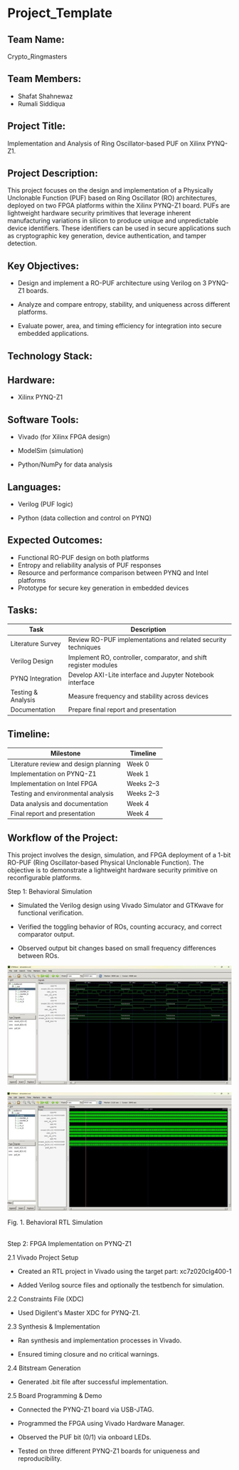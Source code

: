 # Project_Template

## Team Name: 
Crypto_Ringmasters

## Team Members:
- Shafat Shahnewaz
- Rumali Siddiqua
  
## Project Title:
 Implementation and Analysis of Ring Oscillator-based PUF on Xilinx PYNQ-Z1.

## Project Description:
This project focuses on the design and implementation of a Physically Unclonable Function (PUF) based on Ring Oscillator (RO) architectures, deployed on two FPGA platforms within the Xilinx PYNQ-Z1 board. PUFs are lightweight hardware security primitives that leverage inherent manufacturing variations in silicon to produce unique and unpredictable device identifiers. These identifiers can be used in secure applications such as cryptographic key generation, device authentication, and tamper detection.

## Key Objectives:
- Design and implement a RO-PUF architecture using Verilog on 3 PYNQ-Z1 boards.

- Analyze and compare entropy, stability, and uniqueness across different platforms.

- Evaluate power, area, and timing efficiency for integration into secure embedded applications.

## Technology Stack:
## Hardware:

- Xilinx PYNQ-Z1

## Software Tools:

- Vivado (for Xilinx FPGA design)

- ModelSim (simulation)

- Python/NumPy for data analysis

## Languages:

- Verilog (PUF logic)

- Python (data collection and control on PYNQ)

## Expected Outcomes:
- Functional RO-PUF design on both platforms
- Entropy and reliability analysis of PUF responses
- Resource and performance comparison between PYNQ and Intel platforms
- Prototype for secure key generation in embedded devices

## Tasks:

| Task               | Description                                                              
|--------------------|-------------------------------------------------------------------
| Literature Survey  | Review RO-PUF implementations and related security techniques             
| Verilog Design     | Implement RO, controller, comparator, and shift register modules          
| PYNQ Integration   | Develop AXI-Lite interface and Jupyter Notebook interface                 
| Testing & Analysis | Measure frequency and stability across devices                  
| Documentation      | Prepare final report and presentation                                  


## Timeline:

| Milestone                          | Timeline     |
|-----------------------------------|--------------|
| Literature review and design planning | Week 0       |
| Implementation on PYNQ-Z1         | Week 1        |
| Implementation on Intel FPGA      | Weeks 2–3     |
| Testing and environmental analysis| Weeks 2–3     |
| Data analysis and documentation   | Week 4        |
| Final report and presentation     | Week 4        |

## Workflow of the Project:

This project involves the design, simulation, and FPGA deployment of a 1-bit RO-PUF (Ring Oscillator-based Physical Unclonable Function). The objective is to demonstrate a lightweight hardware security primitive on reconfigurable platforms.

Step 1: Behavioral Simulation

- Simulated the Verilog design using Vivado Simulator and GTKwave for functional verification.

- Verified the toggling behavior of ROs, counting accuracy, and correct comparator output.

- Observed output bit changes based on small frequency differences between ROs.

<p align="middle">
<img src="RTL Simulation_1.jpg">
</p>

<p align="middle">
<img src="RTL Simulation_2.jpg">
</p>
Fig. 1. Behavioral RTL Simulation 

<br>
<br>

Step 2: FPGA Implementation on PYNQ-Z1

2.1 Vivado Project Setup

- Created an RTL project in Vivado using the target part: xc7z020clg400-1

- Added Verilog source files and optionally the testbench for simulation.

2.2 Constraints File (XDC)

- Used Digilent's Master XDC for PYNQ-Z1.

2.3 Synthesis & Implementation

- Ran synthesis and implementation processes in Vivado.

- Ensured timing closure and no critical warnings.

2.4 Bitstream Generation

- Generated .bit file after successful implementation.

2.5 Board Programming & Demo

- Connected the PYNQ-Z1 board via USB-JTAG.

- Programmed the FPGA using Vivado Hardware Manager.

- Observed the PUF bit (0/1) via onboard LEDs.

- Tested on three different PYNQ-Z1 boards for uniqueness and reproducibility.
